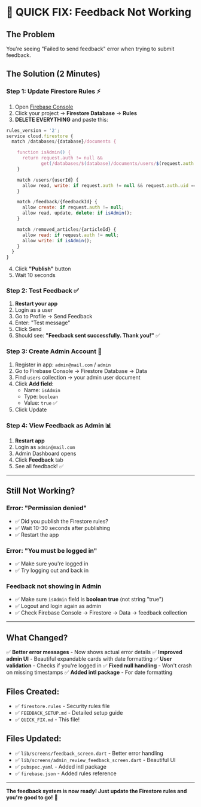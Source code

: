 # 🚨 QUICK FIX: Feedback Not Working

## The Problem

You're seeing "Failed to send feedback" error when trying to submit feedback.

## The Solution (2 Minutes)

### Step 1: Update Firestore Rules ⚡

1. Open [Firebase Console](https://console.firebase.google.com/)
2. Click your project → **Firestore Database** → **Rules**
3. **DELETE EVERYTHING** and paste this:

```javascript
rules_version = '2';
service cloud.firestore {
  match /databases/{database}/documents {

    function isAdmin() {
      return request.auth != null &&
             get(/databases/$(database)/documents/users/$(request.auth.uid)).data.isAdmin == true;
    }

    match /users/{userId} {
      allow read, write: if request.auth != null && request.auth.uid == userId;
    }

    match /feedback/{feedbackId} {
      allow create: if request.auth != null;
      allow read, update, delete: if isAdmin();
    }

    match /removed_articles/{articleId} {
      allow read: if request.auth != null;
      allow write: if isAdmin();
    }
  }
}
```

4. Click **"Publish"** button
5. Wait 10 seconds

### Step 2: Test Feedback ✅

1. **Restart your app**
2. Login as a user
3. Go to Profile → Send Feedback
4. Enter: "Test message"
5. Click Send
6. Should see: **"Feedback sent successfully. Thank you!"** ✅

### Step 3: Create Admin Account 👑

1. Register in app: `admin@mail.com` / `admin`
2. Go to Firebase Console → Firestore Database → Data
3. Find `users` collection → your admin user document
4. Click **Add field**:
   - Name: `isAdmin`
   - Type: `boolean`
   - Value: `true` ✅
5. Click Update

### Step 4: View Feedback as Admin 📊

1. **Restart app**
2. Login as `admin@mail.com`
3. Admin Dashboard opens
4. Click **Feedback** tab
5. See all feedback! ✅

---

## Still Not Working?

### Error: "Permission denied"

- ✅ Did you publish the Firestore rules?
- ✅ Wait 10-30 seconds after publishing
- ✅ Restart the app

### Error: "You must be logged in"

- ✅ Make sure you're logged in
- ✅ Try logging out and back in

### Feedback not showing in Admin

- ✅ Make sure `isAdmin` field is **boolean true** (not string "true")
- ✅ Logout and login again as admin
- ✅ Check Firebase Console → Firestore → Data → feedback collection

---

## What Changed?

✅ **Better error messages** - Now shows actual error details
✅ **Improved admin UI** - Beautiful expandable cards with date formatting
✅ **User validation** - Checks if you're logged in
✅ **Fixed null handling** - Won't crash on missing timestamps
✅ **Added intl package** - For date formatting

## Files Created:

- ✅ `firestore.rules` - Security rules file
- ✅ `FEEDBACK_SETUP.md` - Detailed setup guide
- ✅ `QUICK_FIX.md` - This file!

## Files Updated:

- ✅ `lib/screens/feedback_screen.dart` - Better error handling
- ✅ `lib/screens/admin_review_feedback_screen.dart` - Beautiful UI
- ✅ `pubspec.yaml` - Added intl package
- ✅ `firebase.json` - Added rules reference

---

**The feedback system is now ready! Just update the Firestore rules and you're good to go!** 🎉
